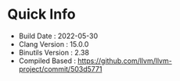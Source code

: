 # Quick Info
* Build Date : 2022-05-30
* Clang Version : 15.0.0
* Binutils Version : 2.38
* Compiled Based : https://github.com/llvm/llvm-project/commit/503d5771
